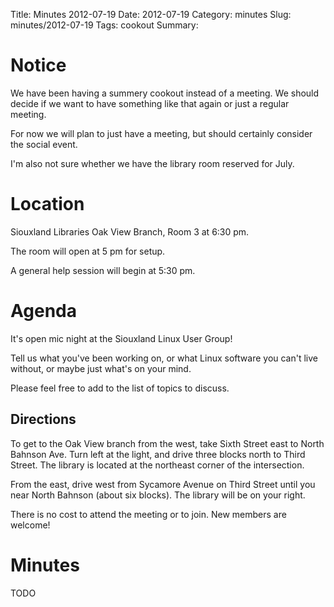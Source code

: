 Title: Minutes 2012-07-19
Date: 2012-07-19
Category: minutes 
Slug: minutes/2012-07-19
Tags: cookout
Summary:

Notice
======

We have been having a summery cookout instead of a meeting. We should
decide if we want to have something like that again or just a regular
meeting.

For now we will plan to just have a meeting, but should certainly
consider the social event.

I'm also not sure whether we have the library room reserved for July.

Location
========

Siouxland Libraries Oak View Branch, Room 3 at 6:30 pm.

The room will open at 5 pm for setup.

A general help session will begin at 5:30 pm.

Agenda
======

It's open mic night at the Siouxland Linux User Group!

Tell us what you've been working on, or what Linux software you can't
live without, or maybe just what's on your mind.

Please feel free to add to the list of topics to discuss.

Directions
----------

To get to the Oak View branch from the west, take Sixth Street east to
North Bahnson Ave. Turn left at the light, and drive three blocks north
to Third Street. The library is located at the northeast corner of the
intersection.

From the east, drive west from Sycamore Avenue on Third Street until you
near North Bahnson (about six blocks). The library will be on your
right.

There is no cost to attend the meeting or to join. New members are
welcome!

Minutes
=======

TODO
